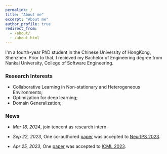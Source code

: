 ```yaml
---
permalink: /
title: "About me"
excerpt: "About me"
author_profile: true
redirect_from: 
  - /about/
  - /about.html
---
```


I'm a fourth-year PhD student in the Chinese University of HongKong, Shenzhen. Prior to that, I recieved my Bachelor of Engineering degree from Nankai University, College of Software Engineering.

### Research Interests

- Collaborative Learning in Non-stationary and Heterogeneous Environments;
- Optimization for deep learning;
- Domain Generalization;

### News

- *Mar 18, 2024*, join tencent as research intern.

- *Sep 22, 2023*, One co-authored [paper](https://arxiv.org/abs/2205.13925) was accepted to [NeurIPS 2023](https://neurips.cc/Conferences/2023).

- *Apr 25, 2023*, One [paper](https://arxiv.org/abs/2205.13462) was accepted to [ICML 2023](https://icml.cc/#).

